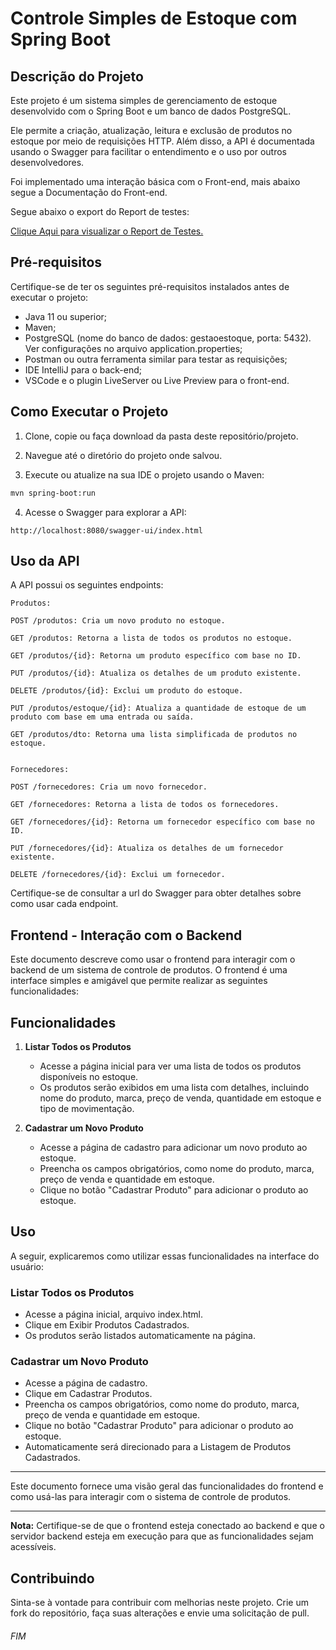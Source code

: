 # Controle Simples de Estoque com Spring Boot

## Descrição do Projeto

Este projeto é um sistema simples de gerenciamento de estoque desenvolvido com o Spring Boot e um banco de dados PostgreSQL. 

Ele permite a criação, atualização, leitura e exclusão de produtos no estoque por meio de requisições HTTP. Além disso, a API é documentada usando o Swagger para facilitar o entendimento e o uso por outros desenvolvedores.

Foi implementado uma interação básica com o Front-end, mais abaixo segue a Documentação do Front-end.

Segue abaixo o export do Report de testes:

[Clique Aqui para visualizar o Report de Testes.](https://htmlpreview.github.io/?https://github.com/carloslaczynskizup/ProjetoZero/blob/main/projetos/Parte_2/b05_appEstoque_Desafio_082023/htmlReport/index.html)



## Pré-requisitos

Certifique-se de ter os seguintes pré-requisitos instalados antes de executar o projeto:

- Java 11 ou superior;
- Maven;
- PostgreSQL (nome do banco de dados: gestaoestoque, porta: 5432). Ver configurações no arquivo application.properties;
- Postman ou outra ferramenta similar para testar as requisições;
- IDE IntelliJ para o back-end;
- VSCode e o plugin LiveServer ou Live Preview para o front-end.

## Como Executar o Projeto

1. Clone, copie ou faça download da pasta deste repositório/projeto.


2. Navegue até o diretório do projeto onde salvou.


3. Execute ou atualize na sua IDE o projeto usando o Maven:

```bash
mvn spring-boot:run
```

4. Acesse o Swagger para explorar a API:

```
http://localhost:8080/swagger-ui/index.html
```


## Uso da API

A API possui os seguintes endpoints:

```
Produtos:

POST /produtos: Cria um novo produto no estoque.

GET /produtos: Retorna a lista de todos os produtos no estoque.

GET /produtos/{id}: Retorna um produto específico com base no ID.

PUT /produtos/{id}: Atualiza os detalhes de um produto existente.

DELETE /produtos/{id}: Exclui um produto do estoque.

PUT /produtos/estoque/{id}: Atualiza a quantidade de estoque de um produto com base em uma entrada ou saída.

GET /produtos/dto: Retorna uma lista simplificada de produtos no estoque.


Fornecedores:

POST /fornecedores: Cria um novo fornecedor.

GET /fornecedores: Retorna a lista de todos os fornecedores.

GET /fornecedores/{id}: Retorna um fornecedor específico com base no ID.

PUT /fornecedores/{id}: Atualiza os detalhes de um fornecedor existente.

DELETE /fornecedores/{id}: Exclui um fornecedor.
```

Certifique-se de consultar a url do Swagger para obter detalhes sobre como usar cada endpoint.


## Frontend - Interação com o Backend

Este documento descreve como usar o frontend para interagir com o backend de um sistema de controle de produtos. 
O frontend é uma interface simples e amigável que permite realizar as seguintes funcionalidades:

## Funcionalidades

1. **Listar Todos os Produtos**

    - Acesse a página inicial para ver uma lista de todos os produtos disponíveis no estoque.
    - Os produtos serão exibidos em uma lista com detalhes, incluindo nome do produto, marca, preço de venda, quantidade em estoque e tipo de movimentação.

2. **Cadastrar um Novo Produto**

    - Acesse a página de cadastro para adicionar um novo produto ao estoque.
    - Preencha os campos obrigatórios, como nome do produto, marca, preço de venda e quantidade em estoque.
    - Clique no botão "Cadastrar Produto" para adicionar o produto ao estoque.


## Uso

A seguir, explicaremos como utilizar essas funcionalidades na interface do usuário:

### Listar Todos os Produtos

- Acesse a página inicial, arquivo index.html.
- Clique em Exibir Produtos Cadastrados.
- Os produtos serão listados automaticamente na página.

### Cadastrar um Novo Produto

- Acesse a página de cadastro.
- Clique em Cadastrar Produtos.
- Preencha os campos obrigatórios, como nome do produto, marca, preço de venda e quantidade em estoque.
- Clique no botão "Cadastrar Produto" para adicionar o produto ao estoque.
- Automaticamente será direcionado para a Listagem de Produtos Cadastrados.

---
Este documento fornece uma visão geral das funcionalidades do frontend e como usá-las para interagir com o sistema de controle de produtos.

---
**Nota:** Certifique-se de que o frontend esteja conectado ao backend e que o servidor backend esteja em execução para que as funcionalidades sejam acessíveis.

## Contribuindo

Sinta-se à vontade para contribuir com melhorias neste projeto. Crie um fork do repositório, faça suas alterações e envie uma solicitação de pull.

###### FIM